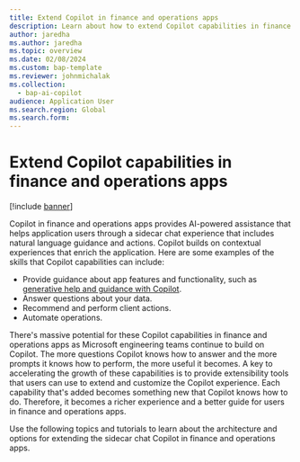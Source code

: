 ```yaml
---
title: Extend Copilot in finance and operations apps
description: Learn about how to extend Copilot capabilities in finance and operations apps through understanding examples of Copilot capabilities.
author: jaredha
ms.author: jaredha
ms.topic: overview
ms.date: 02/08/2024
ms.custom: bap-template
ms.reviewer: johnmichalak
ms.collection:
  - bap-ai-copilot
audience: Application User
ms.search.region: Global
ms.search.form:
---
```


# Extend Copilot capabilities in finance and operations apps

[!include [banner](../includes/banner.md)]

Copilot in finance and operations apps provides AI-powered assistance that helps application users through a sidecar chat experience that includes natural language guidance and actions. Copilot builds on contextual experiences that enrich the application. Here are some examples of the skills that Copilot capabilities can include:

- Provide guidance about app features and functionality, such as [generative help and guidance with Copilot](enable-copliot-generative-help.md).
- Answer questions about your data.
- Recommend and perform client actions.
- Automate operations.

There's massive potential for these Copilot capabilities in finance and operations apps as Microsoft engineering teams continue to build on Copilot. The more questions Copilot knows how to answer and the more prompts it knows how to perform, the more useful it becomes. A key to accelerating the growth of these capabilities is to provide extensibility tools that users can use to extend and customize the Copilot experience. Each capability that's added becomes something new that Copilot knows how to do. Therefore, it becomes a richer experience and a better guide for users in finance and operations apps.

Use the following topics and tutorials to learn about the architecture and options for extending the sidecar chat Copilot in finance and operations apps.
